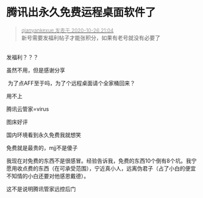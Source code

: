 # 腾讯出永久免费运程桌面软件了


<div class="quote"><blockquote><font size="2"><a href="https://www.hostloc.com/forum.php?mod=redirect&amp;goto=findpost&amp;pid=9355967&amp;ptid=758721" target="_blank"><font color="#999999">qianyankexue 发表于 2020-10-26 21:04</font></a></font><br />
新号需要发福利帖子才能张积分，如果有老号就没有必要了</blockquote></div><br />
发福利？？？

虽然不用，但是感谢分享

<img src="static/image/smiley/yct/007.gif" smilieid="46" border="0" alt="" /> 为了点AFF至于吗，为了个远程桌面请个全家桶回来？

用不上

腾讯云管家=virus<img src="static/image/smiley/yct/008.gif" smilieid="39" border="0" alt="" />

图床好评<img src="static/image/smiley/default/lol.gif" smilieid="12" border="0" alt="" />

国内环境看到永久免费我就想笑

免费就是最贵的，mjj不是傻子

我现在对免费的东西不是很感冒。经验告诉我，免费的东西10个倒有8个坑。我宁愿用收点费的东西（在可承受范围），宁近真小人，远离伪君子（占了小白的便宜不知情的小白还要对他感恩戴德）。

这不是说明腾讯管家远控后门
